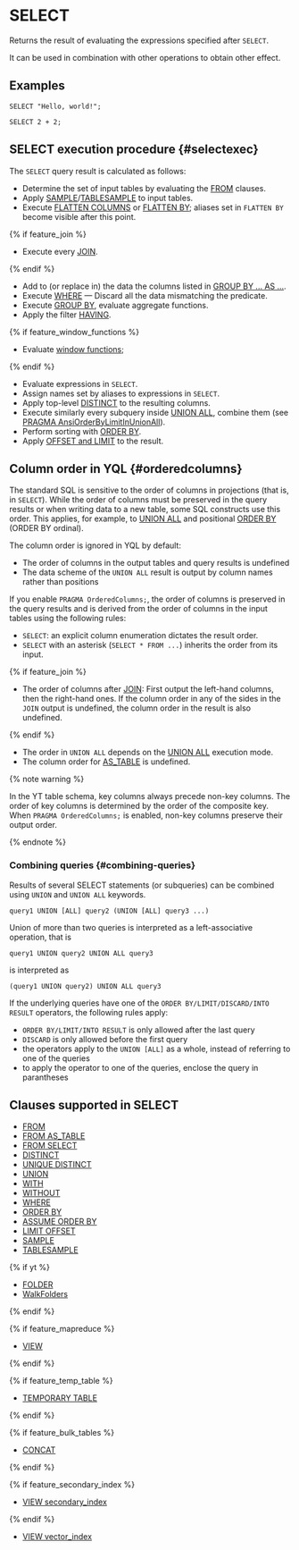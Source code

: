 <!-- markdownlint-disable blanks-around-fences -->

# SELECT

Returns the result of evaluating the expressions specified after `SELECT`.

It can be used in combination with other operations to obtain other effect.

## Examples

```yql
SELECT "Hello, world!";
```

```yql
SELECT 2 + 2;
```



## SELECT execution procedure {#selectexec}

The `SELECT` query result is calculated as follows:

* Determine the set of input tables by evaluating the [FROM](from.md) clauses.
* Apply [SAMPLE](sample.md)/[TABLESAMPLE](sample.md) to input tables.
* Execute [FLATTEN COLUMNS](../flatten.md#flatten-columns) or [FLATTEN BY](../flatten.md); aliases set in `FLATTEN BY` become visible after this point.

{% if feature_join %}

* Execute every [JOIN](../join.md).

{% endif %}

* Add to (or replace in) the data the columns listed in [GROUP BY ... AS ...](../group_by.md).
* Execute [WHERE](where.md) &mdash; Discard all the data mismatching the predicate.
* Execute [GROUP BY](../group_by.md), evaluate aggregate functions.
* Apply the filter [HAVING](../group_by.md#having).

{% if feature_window_functions %}

* Evaluate [window functions](../window.md);

{% endif %}

* Evaluate expressions in `SELECT`.
* Assign names set by aliases to expressions in `SELECT`.
* Apply top-level [DISTINCT](distinct.md) to the resulting columns.
* Execute similarly every subquery inside [UNION ALL](union.md#union_all), combine them (see [PRAGMA AnsiOrderByLimitInUnionAll](../pragma.md#pragmas)).
* Perform sorting with [ORDER BY](order_by.md).
* Apply [OFFSET and LIMIT](limit_offset.md) to the result.



## Column order in YQL {#orderedcolumns}

The standard SQL is sensitive to the order of columns in projections (that is, in `SELECT`). While the order of columns must be preserved in the query results or when writing data to a new table, some SQL constructs use this order.
This applies, for example, to [UNION ALL](union.md#union_all) and positional [ORDER BY](order_by.md) (ORDER BY ordinal).

The column order is ignored in YQL by default:

* The order of columns in the output tables and query results is undefined
* The data scheme of the `UNION ALL` result is output by column names rather than positions

If you enable `PRAGMA OrderedColumns;`, the order of columns is preserved in the query results and is derived from the order of columns in the input tables using the following rules:

* `SELECT`: an explicit column enumeration dictates the result order.
* `SELECT` with an asterisk (`SELECT * FROM ...`) inherits the order from its input.

{% if feature_join %}

* The order of columns after [JOIN](../join.md): First output the left-hand columns, then the right-hand ones. If the column order in any of the sides in the `JOIN` output is undefined, the column order in the result is also undefined.

{% endif %}

* The order in `UNION ALL` depends on the [UNION ALL](union.md#union_all) execution mode.
* The column order for [AS_TABLE](from_as_table.md) is undefined.

{% note warning %}

In the YT table schema, key columns always precede non-key columns. The order of key columns is determined by the order of the composite key.
When `PRAGMA OrderedColumns;` is enabled, non-key columns preserve their output order.

{% endnote %}



### Combining queries {#combining-queries}

Results of several SELECT statements (or subqueries) can be combined using `UNION` and `UNION ALL` keywords.

```yql
query1 UNION [ALL] query2 (UNION [ALL] query3 ...)
```

Union of more than two queries is interpreted as a left-associative operation, that is

```yql
query1 UNION query2 UNION ALL query3
```

is interpreted as

```yql
(query1 UNION query2) UNION ALL query3
```

If the underlying queries have one of the `ORDER BY/LIMIT/DISCARD/INTO RESULT` operators, the following rules apply:

* `ORDER BY/LIMIT/INTO RESULT` is only allowed after the last query
* `DISCARD` is only allowed before the first query
* the operators apply to the `UNION [ALL]` as a whole, instead of referring to one of the queries
* to apply the operator to one of the queries, enclose the query in parantheses


## Clauses supported in SELECT

* [FROM](from.md)
* [FROM AS_TABLE](from_as_table.md)
* [FROM SELECT](from_select.md)
* [DISTINCT](distinct.md)
* [UNIQUE DISTINCT](unique_distinct_hints.md)
* [UNION](union.md)
* [WITH](with.md)
* [WITHOUT](without.md)
* [WHERE](where.md)
* [ORDER BY](order_by.md)
* [ASSUME ORDER BY](assume_order_by.md)
* [LIMIT OFFSET](limit_offset.md)
* [SAMPLE](sample.md)
* [TABLESAMPLE](sample.md)

{% if yt %}

* [FOLDER](folder.md)
* [WalkFolders](walk_folders.md)

{% endif %}

{% if feature_mapreduce %}

* [VIEW](view.md)

{% endif %}

{% if feature_temp_table %}

* [TEMPORARY TABLE](temporary_table.md)

{% endif %}

{% if feature_bulk_tables %}

* [CONCAT](concat.md)

{% endif %}

{% if feature_secondary_index %}

* [VIEW secondary_index](secondary_index.md)

{% endif %}

* [VIEW vector_index](vector_index.md)
